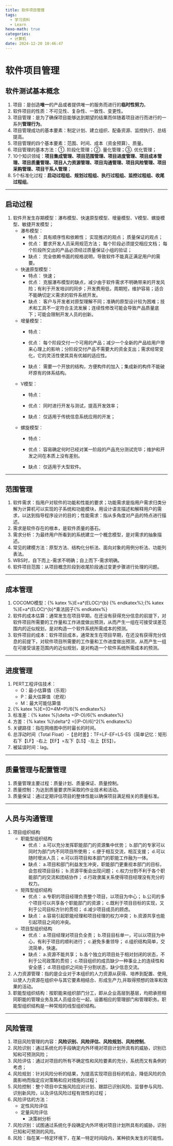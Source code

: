```yaml
---
title: 软件项目管理
tags:
  - 学习资料
  - Learn
hexo-math: true
categories:
  - 计算机
date: 2024-12-20 10:46:47
---
```

# 软件项目管理
## 软件测试基本概念
1. 项目：是创造**唯一**的产品或者提供唯一的服务而进行的**临时性努力**。
2. 软件项目的性质：不可见性、复杂性、一致性、变更性。
3. 项目管理：是为了确保项目能够达到期望的结果而伴随着项目进行而进行的一系列**管理行为**。
4. 项目管理成功的基本要素：制定计划、建立组织、配备资源、监控执行、总结提高。
5. 项目管理的四个基本要素：范围、时间、成本（资金预算）、质量。
6. 项目管理的基本方法：①. 阶段化管理；②. 量化管理；③. 优化管理；
7. 10个知识领域：**项目集成管理、项目范围管理、项目进度管理、项目成本管理、项目质量管理、项目人力资源管理、项目沟通管理、项目风险管理、项目采购管理、项目干系人管理**；
8. 5个标准化过程：**启动过程组、规划过程组、执行过程组、监控过程组、收尾过程组**。
---

## 启动过程
1. 软件开发生存期模型：瀑布模型、快速原型模型、增量模型、V模型、螺旋模型、敏捷开发模型；
    - 瀑布模型：
      - 特点：
具有顺序性和依赖性；
实现推迟的观点；
质量保证的观点；
      - 优点：
要求开发人员采用规范方法；
每个阶段必须提交相应文档；
每个阶段所交出的产品必须经过质量保证小组的验证；
      - 缺点：
完全依赖书面的规格说明，导致软件不能真正满足用户的需要。
    - 快速原型模型：
      - 特点：
快速；
      - 优点：
克服瀑布模型的缺点，减少由于软件需求不明确带来的开发风险；有利于开发培训的同步；开发费用低，周期短，维护容易；适合不能确切定义需求的软件系统开发。
      - 缺点：
客户与开发者对原型理解不同；准确的原型设计较为困难；技术和工具不一定符合主流发展；连续性修改可能会导致产品质量底下；可能会限制开发人员的创新。
    - 增量模型：
      - 特点：

      - 优点：
每个阶段交付一个可用的产品；减少一个全新的产品给用户带来心理上的影响；分阶段交付产品不需要大的资金支出；需求经常变化，它的灵活性使其具有优越的适应性。
      - 缺点：
需要一个开放的结构，方便构件的加入；集成新的构件不能破坏原有的体系结构。
    - V模型：
      - 特点：

      - 优点：
同时进行开发与测试，提高开发效率；
      - 缺点：
仅适用于传统信息系统应用的开发；
    - 螺旋模型：
      - 特点：

      - 优点：
容易确定何时已经对某一阶段的产品充分测试完毕；维护和开发之间在本质上没有差别。
      - 缺点：
仅适用于大型软件。
---

## 范围管理
1. 软件需求：指用户对软件的功能和性能的要求；功能需求是指用户需求归类分解为计算机可以实现的子系统和功能模块，用设计语言描述和解释用户的需求，以达到指导程序设计的目的；性能需求：指从多角度对产品的特点进行描述。
2. 需求是软件存在的根本，是软件质量的基石。
3. 需求分析：为最终用户所看到的系统建立一个概念模型，是对需求的抽象描述。
4. 常见的建模方法：原型方法、结构化分析法、面向对象的用例分析法、功能列表法。
5. WBS时，自下而上-需求不明确；自上而下-需求明确。
6. 软件项目范围：从项目概念阶段到收尾阶段通过变更步骤进行处理的问题。
---

## 成本管理
1. COCOMO模型：{% katex %}E=a*(ELOC)^{b} {% endkatex%};{% katex %}E=a*(ELOC)^{b}*乘法因子{% endkatex%}
2. 软件的成本估算：通常发生在项目早期，在还没有获得充分信息的前提下，对软件项目所需要的工作量和工作进度做出预测，从而产生一组在可接受误差范围内的近似规划，是对构造一个软件系统所需成本的预测。
3. 软件项目的成本：软件项目成本，通常发生在项目早期，在还没有获得充分信息的前提下，对软件项目所需要的工作量和工作进度做出预测，从而产生一组在可接受误差范围内的近似规划，是对构造一个软件系统所需成本的预测。
---

## 进度管理
1. PERT工程评估技术：
   - O：最小估算值（乐观）
   - P：最大估算值（悲观）
   - M：最大可能估算值
2. {% katex %}E=(O+4M+P)/6{% endkatex%}
3. 标准差：{% katex %}\delta =(P-O)/6{% endkatex%}
4. 方差：{% katex %}\delta^2 =[(P-O)/6]^2{% endkatex%}
5. 关键路径：指在网络图中历时最长的时间。
6. 总浮动时间（Total Float）-【总时差】：TF=LF-EF=LS-ES（简单记忆：矩形右下【LF】-右上【EF】=左下【LS】-左上【ES】）。
7. 被延误时间：lag。
---

## 质量管理与配置管理
1. 质量管理主要过程：质量计划、质量保证、质量控制。
2. 质量控制：为达到质量要求所采取的作业技术和活动。
3. 质量保证：通过定期评估项目的整体性能以确保项目满足相关的质量标准。
---

## 人员与沟通管理
1. 项目组织结构
    - 职能型组织结构
      - 优点：
a.可以充分发挥职能部门的资源集中优势；
b.部门的专家可以同时为部门内不同项目所使用；
c.便于相互交流，相互支援；
d.可以随时增派人员；
e.可以将项目和本部门的职能工作融为一体。
      - 缺点：
a.项目和部门利益发生冲突，职能部门更重视本部门的目标，会忽视项目目标；
b.资源平衡会出现问题；
c.权力分割不利于各个职能部门的交流和团结协作；
d.行政隶属关系使得项目经理没有充分的权力。
    - 矩阵型组织结构
      - 优点：
a.专职的项目经理负责整个项目，以项目为中心；
b.公司的多个项目可以共享各个职能部门的资源；
c.既利于项目目标的实现，又利于公司目标方针的贯彻；
d.减少项目成员的顾虑。
      - 缺点：
a.容易引起职能经理和项目经理的权力冲突；
b.资源共享也能引起项目之间的冲突。
    - 项目型组织结构
      - 优点：
a.项目经理对项目负全责；
b.项目目标单一，可以以项目为中心，有利于项目的顺利进行；
c.避免多重领导；
d.组织结构简单，交流简单，快速。
      - 缺点：
a.资源不能共享；
b.各个独立的项目处于相对封闭的状态，不利于公司政策的贯彻；
c.项目组织的成员缺少一种事业上的连续性和安全感；
d.项目组织之间处于分割状态，缺少信息交流。
2. 人力资源管理：指的是企业对于本组织的人力资源从获得、培养到配置、使用,以使人力资源在组织中与其它要素相结合、形成生产力,并取得预想的效率和效果的活动。
3. 职能型组织结构：按职能来组织部门分工，即从企业高层到基层，均把承担相同职能的管理业务及其人员组合在一起，设置相应的管理部门和管理职务。职能型组织结构是一种常规的线型组织结构。
---

## 风险管理
1. 项目风险管理的内容：**风险识别、风险评估、风险规划、风险控制**。
2. 风险识别：通过系统化的手段确定内外环境对项目计划所具有的威胁，识别已知和可预测风险；
3. 风险评估：通过对项目的所有不确定性和风险要素的充分，系统而又有条例的考虑；
4. 风险规划：针对风险分析的结果，为提高实现项目目标的机会，降低风险的负面影响而指定应对策略和应对措施的过程；
5. 风险控制：整个项目中实施风险应对计划、跟踪已识别风险、监督参与风险、识别新风险，以及评估风险过程有效性的过程；
6. 风险评估的方法：
   - 定性风险评估
   - 定量风险评估
     - 决策树分析
7. 风险识别：试图通过系统化手段确定内外环境对项目计划所具有的威胁，识别已知和可预测的风险。
8. 风险：指在某一特定环境下，在某一特定时间段内，某种损失发生的可能性。